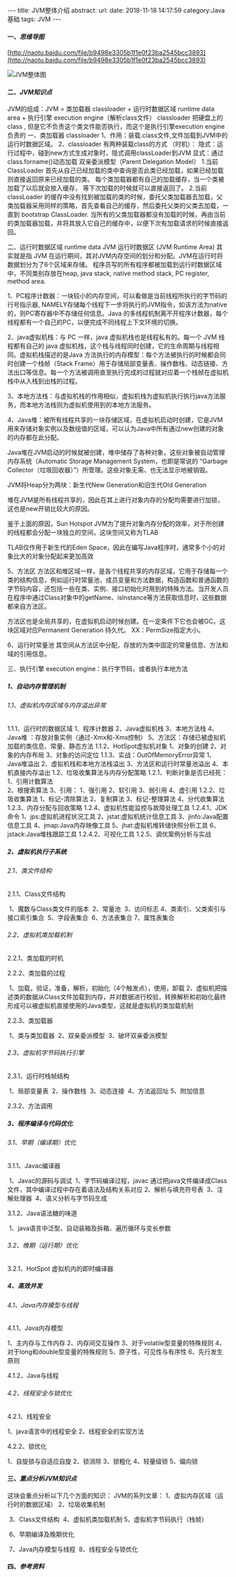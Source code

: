 
​---
title: JVM整体介绍
abstract: 
url: 
date: 2018-11-18 14:17:59
category:Java基础
tags: JVM
​---

#### 一、*思维导图*

[http://naotu.baidu.com/file/b9498e3305b1f1e0f23ba2545bcc3893](http://naotu.baidu.com/file/b9498e3305b1f1e0f23ba2545bcc3893)

![JVM整体图](D:\google\JVM.xmind.png)

#### 二、*JVM知识点*
JVM的组成：JVM = 类加载器 classloader  + 运行时数据区域 runtime data area + 执行引擎 execution engine（解析class文件）
classloader 把硬盘上的class , 但是它不负责这个类文件能否执行，而这个是执行引擎execution engine 负责的
一、类加载器 classloader
	1、作用：装载.class文件,文件加载到JVM中的运行时数据区域。
	2、classloader 有两种装载class的方式 （时机）：
		隐式：运行过程中，碰到new方式生成对象时，隐式调用classLoader到JVM
		显式：通过class.forname()动态加载
	双亲委派模型（Parent Delegation Model）
		1.当前 ClassLoader 首先从自己已经加载的类中查询是否此类已经加载，如果已经加载则直接返回原来已经加载的类。
		每个类加载器都有自己的加载缓存，当一个类被加载了以后就会放入缓存，
		等下次加载的时候就可以直接返回了。
		2.当前 classLoader 的缓存中没有找到被加载的类的时候，委托父类加载器去加载，父类加载器采用同样的策略，首先查看自己的缓存，然后委托父类的父类去加载，一直到 bootstrap ClassLoader.
		当所有的父类加载器都没有加载的时候，再由当前的类加载器加载，并将其放入它自己的缓存中，以便下次有加载请求的时候直接返回。

二、运行时数据区域 runtime data
	JVM 运行时数据区 (JVM Runtime Area) 其实就是指 JVM 在运行期间，其对JVM内存空间的划分和分配。JVM在运行时将数据划分为了6个区域来存储。
	程序员写的所有程序都被加载到运行时数据区域中，不同类别存放在heap, java stack, native method stack, PC register, method area.

1、PC程序计数器：一块较小的内存空间，可以看做是当前线程所执行的字节码的行号指示器, NAMELY存储每个线程下一步将执行的JVM指令，如该方法为native的，则PC寄存器中不存储任何信息。Java 的多线程机制离不开程序计数器，每个线程都有一个自己的PC，以便完成不同线程上下文环境的切换。

2、java虚拟机栈：与 PC 一样，java 虚拟机栈也是线程私有的。每一个 JVM 线程都有自己的 java 虚拟机栈，这个栈与线程同时创建，它的生命周期与线程相同。虚拟机栈描述的是Java 方法执行的内存模型：每个方法被执行的时候都会同时创建一个栈帧（Stack Frame）用于存储局部变量表、操作数栈、动态链接、方法出口等信息。每一个方法被调用直至执行完成的过程就对应着一个栈帧在虚拟机栈中从入栈到出栈的过程。

3、本地方法栈：与虚拟机栈的作用相似，虚拟机栈为虚拟机执行执行java方法服务，而本地方法栈则为虚拟机使用到的本地方法服务。

4、Java堆：被所有线程共享的一块存储区域，在虚拟机启动时创建，它是JVM用来存储对象实例以及数组值的区域，可以认为Java中所有通过new创建的对象的内存都在此分配。

Java堆在JVM启动的时候就被创建，堆中储存了各种对象，这些对象被自动管理内存系统（Automatic Storage Management System，也即是常说的 “Garbage Collector（垃圾回收器）”）所管理。这些对象无需、也无法显示地被销毁。

JVM将Heap分为两块：新生代New Generation和旧生代Old Generation

堆在JVM是所有线程共享的，因此在其上进行对象内存的分配均需要进行加锁，这也是new开销比较大的原因。

鉴于上面的原因，Sun Hotspot JVM为了提升对象内存分配的效率，对于所创建的线程都会分配一块独立的空间，这块空间又称为TLAB

TLAB仅作用于新生代的Eden Space，因此在编写Java程序时，通常多个小的对象比大的对象分配起来更加高效

5、方法区
方法区和堆区域一样，是各个线程共享的内存区域，它用于存储每一个类的结构信息，例如运行时常量池，成员变量和方法数据，构造函数和普通函数的字节码内容，还包括一些在类、实例、接口初始化时用到的特殊方法。当开发人员在程序中通过Class对象中的getName、isInstance等方法获取信息时，这些数据都来自方法区。

方法区也是全局共享的，在虚拟机启动时候创建。在一定条件下它也会被GC。这块区域对应Permanent Generation 持久代。 XX：PermSize指定大小。

6、运行时常量池
其空间从方法区中分配，存放的为类中固定的常量信息、方法和域的引用信息。


三、执行引擎 execution engine：执行字节码，或者执行本地方法


##### 1、自动内存管理机制
###### 1.1、虚拟机内存区域与内存溢出异常
1.1.1、运行时的数据区域
		 1、程序计数器
		 2、Java虚拟机栈
		 3、本地方法栈
		 4、Java堆 ：存放对象实例（通过-Xmx和-Xms控制）
		 5、方法区：存储已被虚拟机加载的类信息、常量、静态方法
1.1.2、HotSpot虚拟机对象
		1、对象的创建
		2、对象的内存布局
		3、对象的访问定位
1.1.3、实战：OutOfMemoryError异常
		 1、Java堆溢出
		 2、虚拟机栈和本地方法栈溢出
		 3、方法区和运行时常量池溢出
		 4、本机直接内存溢出
1.2、垃圾收集算法与内存分配策略
1.2.1、判断对象是否已经死：
		1、引用计数算法	
		2、根搜索算法
		3、引用：
			 1、强引用
			 2、软引用
			 3、弱引用
			 4、虚引用
1.2.2、垃圾收集算法
		 1、标记-清除算法
		 2、复制算法
		 3、标记-整理算法
		 4、分代收集算法
1.2.3、内存分配与回收策略
1.2.4、虚拟机性能监控与故障处理工具
1.2.4.1、JDK命令
		1、jps:虚拟机进程状况工具
		2、jstat:虚拟机统计信息工具
		3、jinfo:Java配置信息工具
		4、jmap:Java内存映像工具
		5、jhat:虚拟机堆转储快照分析工具
		6、jstack:Java堆栈跟踪工具
1.2.4.2、可视化工具
1.2.5、调优案例分析与实战



##### 2、虚拟机执行子系统
###### 2.1、类文件结构	
2.1.1、Class文件结构

​	1、魔数与Class类文件的版本
​	2、常量池
​	3、访问标志
​	4、类索引、父类索引与接口索引集合
​	5、字段表集合
​	6、方法表集合
​	7、属性表集合

###### 2.2、虚拟机类加载机制
2.2.1、类加载的时机

2.2.2、类加载的过程

​	1、加载，验证，准备，解析，初始化（4个触发点），使用，卸载
​	2、虚拟机把描述类的数据从Class文件加载到内存，并对数据进行校验，转换解析和初始化最终形成可以被虚拟机直接使用的Java类型，这就是虚拟机的类加载机制

2.2.3、类加载器

​	 1、类与类加载器
​	 2、双亲委派模型
​	 3、破坏双亲委派模型

###### 2.3、虚拟机字节码执行引擎
2.3.1、运行时栈帧结构

​	 1、局部变量表
​	 2、操作数栈
​	 3、动态连接
​	 4、方法返回址
​	 5、附加信息

2.3.2、方法调用

##### 3、程序编译与代码优化
###### 3.1、早期（编译期）优化
3.1.1、Javac编译器

​	 1、Javac的源码与调试
​		 1、字节码编译过程，javac 通过把java文件编译成Class文件，其中编译过程中存在着语法及结构关系对应
​	 2、解析与填充符号表
​	 3、注解处理器
​	 4、语义分析与字节码生成

3.1.2、Java语法糖的味道

​	1、java语言中泛型、自动装箱及拆箱、遍历循环与变长参数

###### 3.2、晚期（运行期）优化
3.2.1、HotSpot 虚拟机内的即时编译器




##### 4、高效并发
###### 4.1、Java内存模型与线程
4.1.1、Java内存模型

1、主内存与工作内存
2、内存间交互操作
3、对于volatile型变量的特殊规则
4、对于long和double型变量的特殊规则
5、原子性，可见性与有序性
6、先行发生原则

4.1.2、Java与线程

###### 4.2、线程安全与锁优化
4.2.1、线程安全

 1、java语言中的线程安全
 2、线程安全的实现方法

4.2.2、锁优化

1、自旋锁与自适应自旋
2、锁消除
3、锁粗化
4、轻量级锁
5、偏向锁



#### 三、*重点分析JVM知识点*
这块会重点分析以下几个方面的知识：
	JVM的系列文章：
	1、虚拟内存区域（运行时的数据区域）
	2、垃圾收集机制

​	3、Class文件结构
​    4、虚拟机类加载机制
​	5、虚拟机字节码执行（栈帧）

​	6、早期编译及晚期优化

​	7、Java内存模型与线程
​	8、线程安全与锁优化

#### 四、*参考资料*